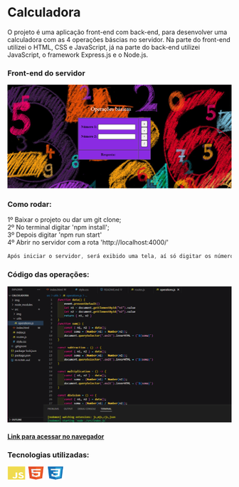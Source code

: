 # Calculadora

O projeto é uma aplicação front-end com back-end, para desenvolver uma calculadora com as 4 operações báscias no servidor. Na parte do front-end utilizei o HTML, CSS e JavaScript, já na parte do back-end utilizei JavaScript, o framework Express.js e o Node.js.

### Front-end do servidor
![](./img/tela.png)

### Como rodar:

1º Baixar o projeto ou dar um git clone;
<br>
2º No terminal digitar 'npm install';
<br>
3º Depois digitar 'npm run start'
<br>
4º Abrir no servidor com a rota 'http://localhost:4000/'

```javascript
Após iniciar o servidor, será exibido uma tela, aí só digitar os números e escolher a operação que deseja realizar com eles.
```
### Código das operações:
![](./img/operacoes.png)

#### <a href="https://alinesantana13.github.io/Calculadora/src/">Link para acessar no navegador</a>

### Tecnologias utilizadas:
<div>
  <img align="center" alt="Js" height="30" width="40" src="https://raw.githubusercontent.com/devicons/devicon/master/icons/javascript/javascript-plain.svg">
  <img align="center" alt="HTML" height="30" width="40" src="https://raw.githubusercontent.com/devicons/devicon/master/icons/html5/html5-original.svg">
  <img align="center" alt="CSS" height="30" width="40" src="https://raw.githubusercontent.com/devicons/devicon/master/icons/css3/css3-original.svg">
  </div>
